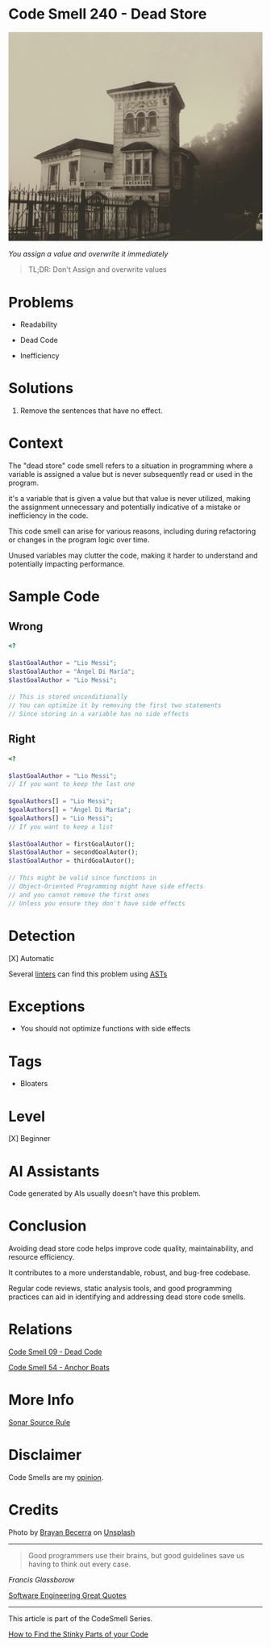 # Code Smell 240 - Dead Store

![Code Smell 240 - Dead Store](Code%20Smell%20240%20-%20Dead%20Store.jpg)

*You assign a value and overwrite it immediately*

> TL;DR: Don't Assign and overwrite values

# Problems

- Readability

- Dead Code

- Inefficiency

# Solutions

1. Remove the sentences that have no effect.

# Context

The "dead store" code smell refers to a situation in programming where a variable is assigned a value but is never subsequently read or used in the program.

it's a variable that is given a value but that value is never utilized, making the assignment unnecessary and potentially indicative of a mistake or inefficiency in the code.

This code smell can arise for various reasons, including during refactoring or changes in the program logic over time. 

Unused variables may clutter the code, making it harder to understand and potentially impacting performance.

# Sample Code

## Wrong

<!-- [Gist Url](https://gist.github.com/mcsee/2317605b49306a408bfc0d23e181aee9) -->

```php
<?

$lastGoalAuthor = "Lio Messi";
$lastGoalAuthor = "Ángel Di María";
$lastGoalAuthor = "Lio Messi";

// This is stored unconditionally 
// You can optimize it by removing the first two statements
// Since storing in a variable has no side effects
```

## Right

<!-- [Gist Url](https://gist.github.com/mcsee/d2bc846d129a43b1fd46f18e0c688b20) -->

```php
<?

$lastGoalAuthor = "Lio Messi";
// If you want to keep the last one

$goalAuthors[] = "Lio Messi";
$goalAuthors[] = "Ángel Di María";
$goalAuthors[] = "Lio Messi";
// If you want to keep a list
  
$lastGoalAuthor = firstGoalAutor();
$lastGoalAuthor = secondGoalAutor();
$lastGoalAuthor = thirdGoalAutor();

// This might be valid since functions in
// Object-Oriented Programming might have side effects
// and you cannot remove the first ones 
// Unless you ensure they don't have side effects
```

# Detection

[X] Automatic 

Several [linters](https://rules.sonarsource.com/php/type/Bug/RSPEC-4143/) can find this problem using [ASTs](https://en.wikipedia.org/wiki/Abstract_syntax_tree)

# Exceptions

- You should not optimize functions with side effects 

# Tags

- Bloaters

# Level

[X] Beginner

# AI Assistants

Code generated by AIs usually doesn't have this problem.

# Conclusion			  

Avoiding dead store code helps improve code quality, maintainability, and resource efficiency. 

It contributes to a more understandable, robust, and bug-free codebase.

Regular code reviews, static analysis tools, and good programming practices can aid in identifying and addressing dead store code smells.

# Relations

[Code Smell 09 - Dead Code](https://github.com/mcsee/Software-Design-Articles/tree/main/Articles/Code%20Smells/Code%20Smell%2009%20-%20Dead%20Code/readme.md)

[Code Smell 54 - Anchor Boats](https://github.com/mcsee/Software-Design-Articles/tree/main/Articles/Code%20Smells/Code%20Smell%2054%20-%20Anchor%20Boats/readme.md)

# More Info

[Sonar Source Rule](https://rules.sonarsource.com/php/type/Bug/RSPEC-4143/)

# Disclaimer

Code Smells are my [opinion](https://github.com/mcsee/Software-Design-Articles/tree/main/Articles/Blogging/I%20Wrote%20More%20than%2090%20Articles%20on%202021%20Here%20is%20What%20I%20Learned/readme.md).

# Credits
	     
Photo by [Brayan Becerra](https://unsplash.com/@bryanjose23) on [Unsplash](https://unsplash.com/photos/a-building-with-a-fence-around-it--A_8VYIipNc)

* * *

> Good programmers use their brains, but good guidelines save us having to think out every case.

_Francis Glassborow_

[Software Engineering Great Quotes](https://github.com/mcsee/Software-Design-Articles/tree/main/Articles/Quotes/Software%20Engineering%20Great%20Quotes/readme.md)

* * *

This article is part of the CodeSmell Series.

[How to Find the Stinky Parts of your Code](https://github.com/mcsee/Software-Design-Articles/tree/main/Articles/Code%20Smells/How%20to%20Find%20the%20Stinky%20parts%20of%20your%20Code/readme.md)
